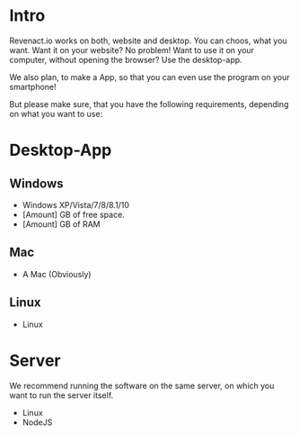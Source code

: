 <!-- TITLE: Requirements -->

# Intro
Revenact.io works on both, website and desktop.
You can choos, what you want.
Want it on your website? No problem!
Want to use it on your computer, without opening the browser? Use the desktop-app.

We also plan, to make a App, so that you can even use the program on your smartphone!

But please make sure, that you have the following requirements, depending on what you want to use:

# Desktop-App
## Windows
* Windows XP/Vista/7/8/8.1/10
* [Amount] GB of free space.
* [Amount] GB of RAM
## Mac
* A Mac (Obviously)
## Linux
* Linux

# Server
We recommend running the software on the same server, on which you want to run the server itself.
* Linux
* NodeJS